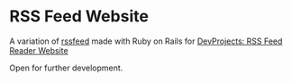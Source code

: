 # RSS Feed Website

A variation of [rssfeed](https://github.com/KrashKart/rssfeed) made with Ruby on Rails for [DevProjects: RSS Feed Reader Website](https://www.codementor.io/projects/web/rss-feed-reader-website-atx32j280x)

Open for further development.
